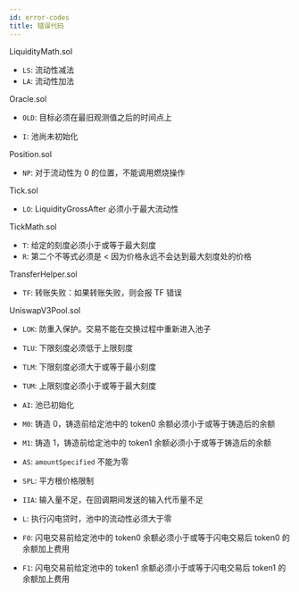 ```yaml
---
id: error-codes
title: 错误代码
---
```


LiquidityMath.sol

- `LS`: 流动性减法
- `LA`: 流动性加法

Oracle.sol

- `OLD`: 目标必须在最旧观测值之后的时间点上

- `I`: 池尚未初始化

Position.sol

- `NP`: 对于流动性为 0 的位置，不能调用燃烧操作

Tick.sol

- `LO`: LiquidityGrossAfter 必须小于最大流动性

TickMath.sol

- `T`: 给定的刻度必须小于或等于最大刻度
- `R`: 第二个不等式必须是 < 因为价格永远不会达到最大刻度处的价格

TransferHelper.sol

- `TF`: 转账失败：如果转账失败，则会报 TF 错误

UniswapV3Pool.sol

- `LOK`: 防重入保护。交易不能在交换过程中重新进入池子

- `TLU`: 下限刻度必须低于上限刻度
- `TLM`: 下限刻度必须大于或等于最小刻度
- `TUM`: 上限刻度必须小于或等于最大刻度
- `AI`: 池已初始化
- `M0`: 铸造 0，铸造前给定池中的 token0 余额必须小于或等于铸造后的余额
- `M1`: 铸造 1，铸造前给定池中的 token1 余额必须小于或等于铸造后的余额
- `AS`: `amountSpecified` 不能为零
- `SPL`: 平方根价格限制
- `IIA`: 输入量不足，在回调期间发送的输入代币量不足
- `L`: 执行闪电贷时，池中的流动性必须大于零
- `F0`: 闪电交易前给定池中的 token0 余额必须小于或等于闪电交易后 token0 的余额加上费用
- `F1`: 闪电交易前给定池中的 token1 余额必须小于或等于闪电交易后 token1 的余额加上费用